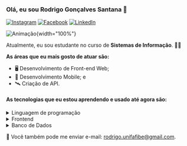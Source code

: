 ### Olá, eu sou Rodrigo Gonçalves Santana 👋
[![Instagram](https://img.shields.io/badge/Instagram-ff69b4?style=flat&logo=Instagram&logoColor=white)](https://www.instagram.com/rodrigo.gsantana)
[![Facebook](https://img.shields.io/badge/Facebook-blue?style=flat&logo=Facebook&logoColor=white)](https://www.facebook.com/rodrigo.goncalves.75641)
[![LinkedIn](https://img.shields.io/badge/LinkedIn-blue?style=flat&logo=linkedin&labelColor=blue)](https://www.linkedin.com/in/rodrigo-gon%C3%A7alves-santana/)

![Animação](https://www.meupositivo.com.br/doseujeito/wp-content/uploads/2019/04/como-ativar-modo-escuro-google-chrome-app-android.gif){width="100%"}


Atualmente, eu sou estudante no curso de **Sistemas de Informação**. 👨‍💻

**As áreas que eu mais gosto de atuar são:**
- 🖥 Desenvolvimento de Front-end Web;
- 📲 Desenvolvimento Mobile; e
- 🛰 Criação de API.


#### As tecnologias que eu estou aprendendo e usado até agora são:
<details>
  <summary>Linguagem de programação</summary>
  
  ![Python](https://img.shields.io/badge/-Python-yellow?logo=python&logoColor=white&style=flat)
</details>

<details>
  <summary>Frontend</summary>
  
  ![HTML5](https://img.shields.io/badge/-HTML5-orange?logo=html5&logoColor=white&style=flat)
  ![CSS3](https://img.shields.io/badge/-CSS3-blue?logo=css3&logoColor=white&style=flat)
  ![JavaScript](https://img.shields.io/badge/-JavaScript-yellow?logo=JavaScript&logoColor=white&style=flat)
</details>

<details>
  <summary>Banco de Dados</summary>
  
  ![MySQL](https://img.shields.io/badge/-MySQL-blue?logo=mysql&logoColor=white&style=flat)
</details>


💌 Você também pode me enviar e-mail: [rodrigo.unifafibe@gmail.com](mailto:rodrigo.unifafibe@gmail.com).

